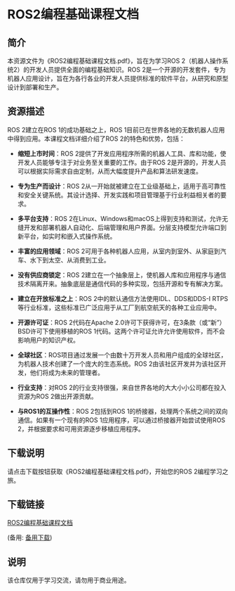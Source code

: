 # ROS2编程基础课程文档

## 简介

本资源文件为《ROS2编程基础课程文档.pdf》，旨在为学习ROS 2（机器人操作系统2）的开发人员提供全面的编程基础知识。ROS 2是一个开源的开发套件，专为机器人应用设计，旨在为各行各业的开发人员提供标准的软件平台，从研究和原型设计到部署和生产。

## 资源描述

ROS 2建立在ROS 1的成功基础之上，ROS 1目前已在世界各地的无数机器人应用中得到应用。本课程文档详细介绍了ROS 2的特色和优势，包括：

- **缩短上市时间**：ROS 2提供了开发应用程序所需的机器人工具、库和功能，使开发人员能够专注于对业务至关重要的工作。由于ROS 2是开源的，开发人员可以根据实际需求自由定制，从而大幅度提升产品和算法研发速度。

- **专为生产而设计**：ROS 2从一开始就被建立在工业级基础上，适用于高可靠性和安全关键系统。其设计选择、开发实践和项目管理基于行业利益相关者的要求。

- **多平台支持**：ROS 2在Linux、Windows和macOS上得到支持和测试，允许无缝开发和部署机器人自动化、后端管理和用户界面。分层支持模型允许端口到新平台，如实时和嵌入式操作系统。

- **丰富的应用领域**：ROS 2可用于各种机器人应用，从室内到室外、从家庭到汽车、水下到太空、从消费到工业。

- **没有供应商锁定**：ROS 2建立在一个抽象层上，使机器人库和应用程序与通信技术隔离开来。抽象底层是通信代码的多种实现，包括开源和专有解决方案。

- **建立在开放标准之上**：ROS 2中的默认通信方法使用IDL、DDS和DDS-I RTPS等行业标准，这些标准已广泛应用于从工厂到航空航天的各种工业应用中。

- **开源许可证**：ROS 2代码在Apache 2.0许可下获得许可，在3条款（或“新”）BSD许可下使用移植的ROS 1代码。这两个许可证允许允许使用软件，而不会影响用户的知识产权。

- **全球社区**：ROS项目通过发展一个由数十万开发人员和用户组成的全球社区，为机器人技术创建了一个庞大的生态系统。ROS 2由该社区开发并为该社区开发，他们将成为未来的管理者。

- **行业支持**：对ROS 2的行业支持很强，来自世界各地的大大小小公司都在投入资源为ROS 2做出开源贡献。

- **与ROS1的互操作性**：ROS 2包括到ROS 1的桥接器，处理两个系统之间的双向通信。如果有一个现有的ROS 1应用程序，可以通过桥接器开始尝试使用ROS 2，并根据要求和可用资源逐步移植应用程序。

## 下载说明

请点击下载按钮获取《ROS2编程基础课程文档.pdf》，开始您的ROS 2编程学习之旅。

## 下载链接
[ROS2编程基础课程文档](https://pan.quark.cn/s/0509664d6a14) 

(备用: [备用下载](https://pan.baidu.com/s/1EGEM_-q94XuG1u0tIT3rww?pwd=1234))

## 说明

该仓库仅用于学习交流，请勿用于商业用途。
